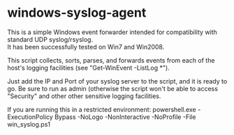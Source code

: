 # windows-syslog-agent
This is a simple Windows event forwarder intended for compatibility with standard UDP syslog/rsyslog.  
It has been successfully tested on Win7 and Win2008.

This script collects, sorts, parses, and forwards events from each of the host's logging facilities (see "Get-WinEvent -ListLog *").

Just add the IP and Port of your syslog server to the script, and it is ready to go.  Be sure to run as admin (otherwise the script won't be able to access "Security" and other other sensitive logging facilities.

If you are running this in a restricted environment:
powershell.exe -ExecutionPolicy Bypass -NoLogo -NonInteractive -NoProfile -File win_syslog.ps1
